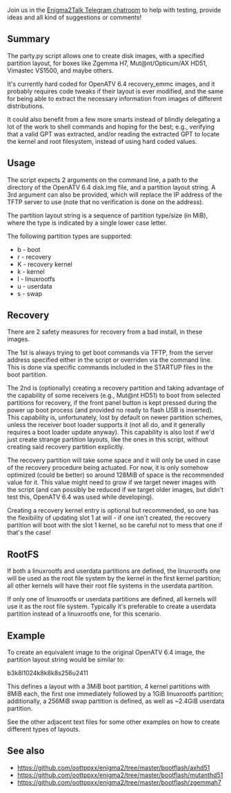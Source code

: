 Join us in the [Enigma2Talk Telegram chatroom](https://t.me/talkenigma2)
to help with testing, provide ideas and all kind of suggestions or comments!


## Summary

The party.py script allows one to create disk images, with a specified partition
layout, for boxes like Zgemma H7, Mut@nt/Opticum/AX HD51, Vimastec VS1500,
and maybe others.

It's currently hard coded for OpenATV 6.4 recovery_emmc images, and it probably
requires code tweaks if their layout is ever modified, and the same for being
able to extract the necessary information from images of different distributions.

It could also benefit from a few more smarts instead of blindly delegating a lot
of the work to shell commands and hoping for the best; e.g., verifying that a
valid GPT was extracted, and/or reading the extracted GPT to locate the kernel
and root filesystem, instead of using hard coded values.


## Usage

The script expects 2 arguments on the command line, a path to the directory of
the OpenATV 6.4 disk.img file, and a partition layout string. A 3rd argument can
also be provided, which will replace the IP address of the TFTP server to use
(note that no verification is done on the address).

The partition layout string is a sequence of partition type/size (in MiB), where
the type is indicated by a single lower case letter.

The following partition types are supported:
* b - boot
* r - recovery
* K - recovery kernel
* k - kernel
* l - linuxrootfs
* u - userdata
* s - swap


## Recovery

There are 2 safety measures for recovery from a bad install, in these images.

The 1st is always trying to get boot commands via TFTP, from the server address
specified either in the script or overriden via the command line. This is
done via specific commands included in the STARTUP files in the boot partition.

The 2nd is (optionally) creating a recovery partition and taking advantage of
the capability of some receivers (e.g., Mut@nt HD51) to boot from selected
partitions for recovery, if the front panel button is kept pressed during the
power up boot process (and provided no ready to flash USB is inserted). This
capability is, unfortunately, lost by default on newer partition schemes,
unless the receiver boot loader supports it (not all do, and it generally
requires a boot loader update anyway). This capability is also lost if we'd
just create strange partition layouts, like the ones in this script, without
creating said recovery partition explicitly.

The recovery partition will take some space and it will only be used in case of
the recovery procedure being actuated. For now, it is only somehow optimized
(could be better) so around 128MiB of space is the recommended value for it.
This value might need to grow if we target newer images with the script (and can
possibly be reduced if we target older images, but didn't test this, OpenATV 6.4
was used while developing).

Creating a recovery kernel entry is optional but recommended, so one has the
flexibility of updating slot 1 at will - if one isn't created, the recovery
partition will boot with the slot 1 kernel, so be careful not to mess that one
if that's the case!


## RootFS

If both a linuxrootfs and userdata partitions are defined, the linuxrootfs one
will be used as the root file system by the kernel in the first kernel
partition; all other kernels will have their root file systems in the userdata
partition.

If only one of linuxrootfs or userdata partitions are defined, all kernels
will use it as the root file system. Typically it's preferable to create a
userdata partition instead of a linuxrootfs one, for this scenario.


## Example

To create an equivalent image to the original OpenATV 6.4 image, the partition
layout string would be similar to:

b3k8l1024k8k8k8s256u2411

This defines a layout with a 3MiB boot partition, 4 kernel partitions with 8MiB
each, the first one immediately followed by a 1GiB linuxrootfs partition;
additionally, a 256MiB swap partition is defined, as well as ~2.4GiB userdata
partition.

See the other adjacent text files for some other examples on how to create
different types of layouts.


## See also

* https://github.com/oottppxx/enigma2/tree/master/bootflash/axhd51
* https://github.com/oottppxx/enigma2/tree/master/bootflash/mutanthd51
* https://github.com/oottppxx/enigma2/tree/master/bootflash/zgemmah7
